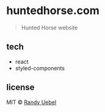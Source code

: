 # huntedhorse.com

> Hunted Horse website

## tech

* react
* styled-components

## license

MIT © [Randy Uebel](randy.uebel@gmail.com)
